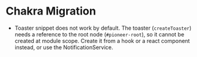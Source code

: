 # Chakra Migration

-   Toaster snippet does not work by default.
    The toaster (`createToaster`) needs a reference to the root node (`#pioneer-root`),
    so it cannot be created at module scope.
    Create it from a hook or a react component instead, or use the NotificationService.
